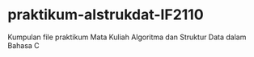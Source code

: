 # praktikum-alstrukdat-IF2110
Kumpulan file praktikum Mata Kuliah Algoritma dan Struktur Data dalam Bahasa C
